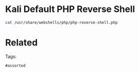 # Kali Default PHP Reverse Shell
```bash
cat /usr/share/webshells/php/php-reverse-shell.php
```

# Related


Tags:

    #assorted
